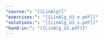 ```yaml
---
"course:": "[[LinAlg]]"
"exercises:": "[[LinAlg_U3_e.pdf]]"
"solutions:": "[[LinAlg_U3_s.pdf]]"
"hand-in:": "[[LinAlg_U3.pdf]]"
---
```

